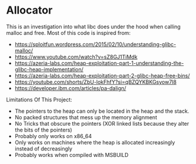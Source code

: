# Allocator
This is an investigation into what libc does under the hood when calling malloc and free. Most of this code is inspired from:
- https://sploitfun.wordpress.com/2015/02/10/understanding-glibc-malloc/ 
- https://www.youtube.com/watch?v=sZ8GJ1TiMdk 
- https://azeria-labs.com/heap-exploitation-part-1-understanding-the-glibc-heap-implementation/
- https://azeria-labs.com/heap-exploitation-part-2-glibc-heap-free-bins/ 
- https://youtube.com/shorts/ZbU-lokFhfY?si=qBZQYKBKGsyow7l8 
- https://developer.ibm.com/articles/pa-dalign/

Limitations Of This Project:
- The pointers to the heap can only be located in the heap and the stack.
- No packed structures that mess up the memory alignment
- No Tricks that obscure the pointers (XOR linked lists because they alter the bits of the pointers)
- Probably only works on x86_64
- Only works on machines where the heap is allocated increasingly instead of decreasingly
- Probably works when compiled with MSBUILD

